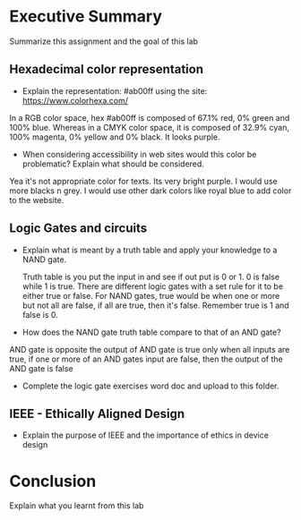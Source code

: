 # Executive Summary
Summarize this assignment and the goal of this lab

## Hexadecimal color representation
* Explain the representation: #ab00ff using the site: https://www.colorhexa.com/ 

 In a RGB color space, hex #ab00ff is composed of 67.1% red, 0% green and 100% blue. Whereas in a CMYK color space, it is composed of 32.9% cyan, 100% magenta, 0% yellow and 0% black. It looks purple. 
* When considering accessibility in web sites would this color be problematic? Explain what should be considered. 

Yea it's not appropriate color for texts. Its very bright purple. I would use more blacks n grey. I would use other dark colors like royal blue to add color to the website. 
## Logic Gates and circuits
* Explain what is meant by a truth table and apply your knowledge to a NAND gate. 

  Truth table is you put the input in and see if out put is 0 or 1. 0 is false while 1 is true. There are different logic gates with a set rule for it to be either true or false. For NAND gates, true would be when one or more but not all are false, if all are true, then it's false. Remember true is 1 and false is 0.
  
* How does the NAND gate truth table compare to that of an AND gate? 

AND gate is opposite the output of AND gate is true only when all inputs are true, if one or more of an AND gates input are false, then the output of the AND gate is false
* Complete the logic gate exercises word doc and upload to this folder.

## IEEE - Ethically Aligned Design
* Explain the purpose of IEEE and the importance of ethics in device design

# Conclusion
Explain what you learnt from this lab
